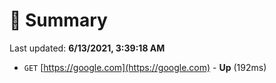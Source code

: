 # 📖 Summary
Last updated: **6/13/2021, 3:39:18 AM**

- `GET` [https://google.com](https://google.com) - **Up** (192ms)
